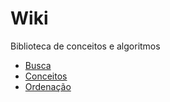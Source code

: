 # Wiki

Biblioteca de conceitos e algoritmos

- [Busca](./Busca)
- [Conceitos](./Conceitos)
- [Ordenação](./Ordenacao)
